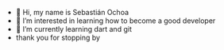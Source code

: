 - 👋 Hi, my name is Sebastián Ochoa
- 👀 I’m interested in learning how to become a good developer
- 🌱 I’m currently learning dart and git
- thank you for stopping by
<!---
sodes-proxy/sodes-proxy is a ✨ special ✨ repository because its `README.md` (this file) appears on your GitHub profile.
You can click the Preview link to take a look at your changes.
--->
